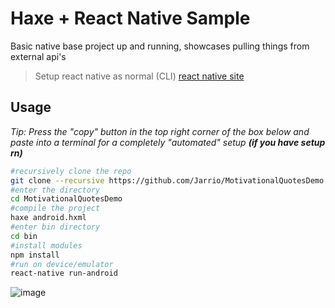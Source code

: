 # Haxe + React Native Sample

Basic native base project up and running, showcases pulling things from external api's 

> Setup react native as normal (CLI) [react native site](https://reactnative.dev/docs/environment-setup)

## Usage
*Tip: Press the "copy" button in the top right corner of the box below and paste into a terminal for a completely "automated" setup **(if you have setup rn)***
```bash
#recursively clone the repo
git clone --recursive https://github.com/Jarrio/MotivationalQuotesDemo
#enter the directory
cd MotivationalQuotesDemo
#compile the project
haxe android.hxml
#enter bin directory
cd bin
#install modules
npm install
#run on device/emulator
react-native run-android
```

![image](https://user-images.githubusercontent.com/748557/126830150-5834948f-fce1-4044-bd6e-4296205b8fa3.png)
